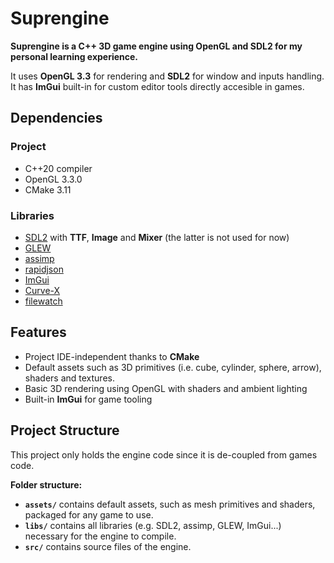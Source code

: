 # Suprengine
**Suprengine is a C++ 3D game engine using OpenGL and SDL2 for my personal learning experience.**

It uses **OpenGL 3.3** for rendering and **SDL2** for window and inputs handling. It has **ImGui** built-in for custom editor tools directly accesible in games.

## Dependencies
### Project
+ C++20 compiler
+ OpenGL 3.3.0
+ CMake 3.11

### Libraries
+ [SDL2](https://github.com/libsdl-org/SDL) with **TTF**, **Image** and **Mixer** (the latter is not used for now)
+ [GLEW](https://github.com/nigels-com/glew)
+ [assimp](https://github.com/assimp/assimp)
+ [rapidjson](https://github.com/Tencent/rapidjson)
+ [ImGui](https://github.com/ocornut/imgui/)
+ [Curve-X](https://github.com/arkaht/cpp-curve-x)
+ [filewatch](https://github.com/ThomasMonkman/filewatch)

## Features
+ Project IDE-independent thanks to **CMake**
+ Default assets such as 3D primitives (i.e. cube, cylinder, sphere, arrow), shaders and textures.
+ Basic 3D rendering using OpenGL with shaders and ambient lighting
+ Built-in **ImGui** for game tooling

## Project Structure
This project only holds the engine code since it is de-coupled from games code.

**Folder structure:**
+ **`assets/`** contains default assets, such as mesh primitives and shaders, packaged for any game to use.
+ **`libs/`** contains all libraries (e.g. SDL2, assimp, GLEW, ImGui...) necessary for the engine to compile.
+ **`src/`** contains source files of the engine.
